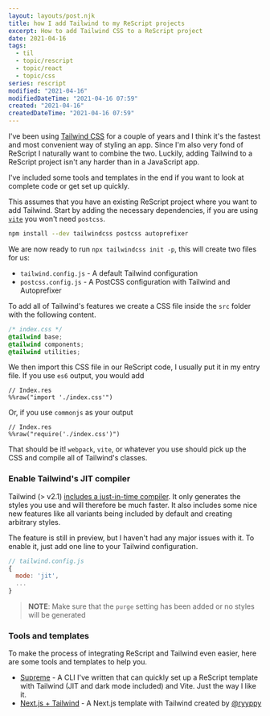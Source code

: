 ```yaml
---
layout: layouts/post.njk
title: how I add Tailwind to my ReScript projects
excerpt: How to add Tailwind CSS to a ReScript project
date: 2021-04-16
tags:
  - til
  - topic/rescript
  - topic/react
  - topic/css
series: rescript
modified: "2021-04-16"
modifiedDateTime: "2021-04-16 07:59"
created: "2021-04-16"
createdDateTime: "2021-04-16 07:59"
---
```


I've been using [Tailwind CSS](https://tailwindcss.com/) for a couple of years and I think it's the fastest and most convenient way of styling an app. Since I'm also very fond of ReScript I naturally want to combine the two. Luckily, adding Tailwind to a ReScript project isn't any harder than in a JavaScript app.

I've included some tools and templates in the end if you want to look at complete code or get set up quickly.

This assumes that you have an existing ReScript project where you want to add Tailwind. Start by adding the necessary dependencies, if you are using [`vite`](https://vitejs.dev/) you won't need `postcss`.

```bash
npm install --dev tailwindcss postcss autoprefixer
```

We are now ready to run `npx tailwindcss init -p`, this will create two files for us:

- `tailwind.config.js` - A default Tailwind configuration
- `postcss.config.js` - A PostCSS configuration with Tailwind and Autoprefixer

To add all of Tailwind's features we create a CSS file inside the `src` folder with the following content.

```css
/* index.css */
@tailwind base;
@tailwind components;
@tailwind utilities;
```

We then import this CSS file in our ReScript code, I usually put it in my entry file. If you use `es6` output, you would add

```reasonml
// Index.res
%%raw("import './index.css'")
```

Or, if you use `commonjs` as your output

```reasonml
// Index.res
%%raw("require('./index.css')")
```

That should be it! `webpack`, `vite`, or whatever you use should pick up the CSS and compile all of Tailwind's classes.

### Enable Tailwind's JIT compiler

Tailwind (> v2.1) [includes a just-in-time compiler](https://tailwindcss.com/docs/just-in-time-mode#enabling-jit-mode). It only generates the styles you use and will therefore be much faster. It also includes some nice new features like all variants being included by default and creating arbitrary styles.

The feature is still in preview, but I haven't had any major issues with it. To enable it, just add one line to your Tailwind configuration.

```js
// tailwind.config.js
{
  mode: 'jit',
  ...
}
```

> **NOTE**: Make sure that the `purge` setting has been added or no styles will be generated

### Tools and templates

To make the process of integrating ReScript and Tailwind even easier, here are some tools and templates to help you.

- [Supreme](https://github.com/opendevtools/supreme) - A CLI I've written that can quickly set up a ReScript template with Tailwind (JIT and dark mode included) and Vite. Just the way I like it.
- [Next.js + Tailwind](https://github.com/ryyppy/rescript-nextjs-template) - A Next.js template with Tailwind created by [@ryyppy](https://twitter.com/ryyppy)
